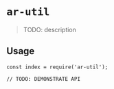 # `ar-util`

> TODO: description

## Usage

```
const index = require('ar-util');

// TODO: DEMONSTRATE API
```
